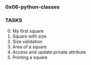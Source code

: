 ### 0x06-python-classes

### TASKS
0. My first square
1. Square with size
2. Size validation
3. Area of a square
4. Access and update private attribute
5. Printing a square
